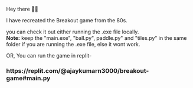 Hey there 🙋‍♂️

I have recreated the Breakout game from the 80s.

you can check it out either running the .exe file locally.                    
<strong>Note:</strong> keep the "main.exe", "ball.py", paddle.py" and "tiles.py" in the same folder if you are running the .exe file, else it wont work.

OR,
You can run the game in replit-
<h3>https://replit.com/@ajaykumarn3000/breakout-game#main.py</h3>

